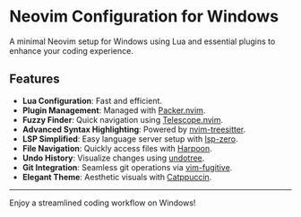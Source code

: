 # Neovim Configuration for Windows

A minimal Neovim setup for Windows using Lua and essential plugins to enhance your coding experience.

## Features

- **Lua Configuration**: Fast and efficient.
- **Plugin Management**: Managed with [Packer.nvim](https://github.com/wbthomason/packer.nvim).
- **Fuzzy Finder**: Quick navigation using [Telescope.nvim](https://github.com/nvim-telescope/telescope.nvim).
- **Advanced Syntax Highlighting**: Powered by [nvim-treesitter](https://github.com/nvim-treesitter/nvim-treesitter).
- **LSP Simplified**: Easy language server setup with [lsp-zero](https://github.com/VonHeikemen/lsp-zero.nvim).
- **File Navigation**: Quickly access files with [Harpoon](https://github.com/ThePrimeagen/harpoon).
- **Undo History**: Visualize changes using [undotree](https://github.com/mbbill/undotree).
- **Git Integration**: Seamless git operations via [vim-fugitive](https://github.com/tpope/vim-fugitive).
- **Elegant Theme**: Aesthetic visuals with [Catppuccin](https://github.com/catppuccin/nvim).

---

Enjoy a streamlined coding workflow on Windows!
